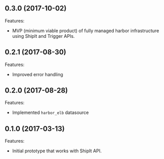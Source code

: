 ## 0.3.0 (2017-10-02)

Features:

- MVP (minimum viable product) of fully managed harbor infrastructure using ShipIt and Trigger APIs.


## 0.2.1 (2017-08-30)

Features:

- Improved error handling


## 0.2.0 (2017-08-28)

Features:

- Implemented `harbor_elb` datasource


## 0.1.0 (2017-03-13)

Features:

- Initial prototype that works with ShipIt API.